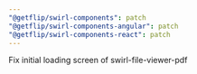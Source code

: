 ```yaml
---
"@getflip/swirl-components": patch
"@getflip/swirl-components-angular": patch
"@getflip/swirl-components-react": patch
---
```


Fix initial loading screen of swirl-file-viewer-pdf
